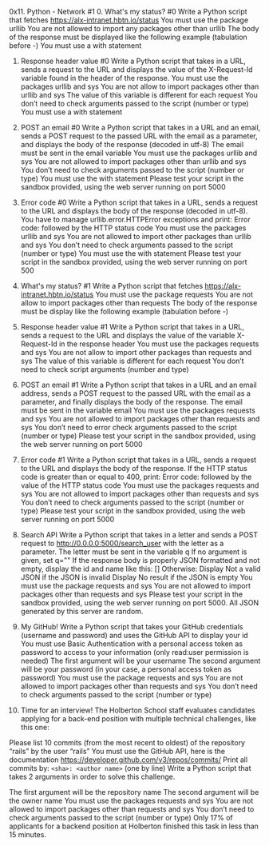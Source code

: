 0x11. Python - Network #1
0. What's my status? #0
Write a Python script that fetches https://alx-intranet.hbtn.io/status
You must use the package urllib
You are not allowed to import any packages other than urllib
The body of the response must be displayed like the following example (tabulation before -)
You must use a with statement

1. Response header value #0
Write a Python script that takes in a URL, sends a request to the URL and displays the value of the X-Request-Id variable found in the header of the response.
You must use the packages urllib and sys
You are not allow to import packages other than urllib and sys
The value of this variable is different for each request
You don’t need to check arguments passed to the script (number or type)
You must use a with statement

2. POST an email #0
Write a Python script that takes in a URL and an email, sends a POST request to the passed URL with the email as a parameter, and displays the body of the response (decoded in utf-8)
The email must be sent in the email variable
You must use the packages urllib and sys
You are not allowed to import packages other than urllib and sys
You don’t need to check arguments passed to the script (number or type)
You must use the with statement
Please test your script in the sandbox provided, using the web server running on port 5000

3. Error code #0
Write a Python script that takes in a URL, sends a request to the URL and displays the body of the response (decoded in utf-8).
You have to manage urllib.error.HTTPError exceptions and print: Error code: followed by the HTTP status code
You must use the packages urllib and sys
You are not allowed to import other packages than urllib and sys
You don’t need to check arguments passed to the script (number or type)
You must use the with statement
Please test your script in the sandbox provided, using the web server running on port 500

4. What's my status? #1
Write a Python script that fetches https://alx-intranet.hbtn.io/status
You must use the package requests
You are not allow to import packages other than requests
The body of the response must be display like the following example (tabulation before -)

5. Response header value #1
Write a Python script that takes in a URL, sends a request to the URL and displays the value of the variable X-Request-Id in the response header
You must use the packages requests and sys
You are not allow to import other packages than requests and sys
The value of this variable is different for each request
You don’t need to check script arguments (number and type)

6. POST an email #1
Write a Python script that takes in a URL and an email address, sends a POST request to the passed URL with the email as a parameter, and finally displays the body of the response.
The email must be sent in the variable email
You must use the packages requests and sys
You are not allowed to import packages other than requests and sys
You don’t need to error check arguments passed to the script (number or type)
Please test your script in the sandbox provided, using the web server running on port 5000

7. Error code #1
Write a Python script that takes in a URL, sends a request to the URL and displays the body of the response.
If the HTTP status code is greater than or equal to 400, print: Error code: followed by the value of the HTTP status code
You must use the packages requests and sys
You are not allowed to import packages other than requests and sys
You don’t need to check arguments passed to the script (number or type)
Please test your script in the sandbox provided, using the web server running on port 5000

8. Search API
Write a Python script that takes in a letter and sends a POST request to http://0.0.0.0:5000/search_user with the letter as a parameter.
The letter must be sent in the variable q
If no argument is given, set q=""
If the response body is properly JSON formatted and not empty, display the id and name like this: [<id>] <name>
Otherwise:
Display Not a valid JSON if the JSON is invalid
Display No result if the JSON is empty
You must use the package requests and sys
You are not allowed to import packages other than requests and sys
Please test your script in the sandbox provided, using the web server running on port 5000. All JSON generated by this server are random.

9. My GitHub!
Write a Python script that takes your GitHub credentials (username and password) and uses the GitHub API to display your id
You must use Basic Authentication with a personal access token as password to access to your information (only read:user permission is needed)
The first argument will be your username
The second argument will be your password (in your case, a personal access token as password)
You must use the package requests and sys
You are not allowed to import packages other than requests and sys
You don’t need to check arguments passed to the script (number or type)

10. Time for an interview!
The Holberton School staff evaluates candidates applying for a back-end position with multiple technical challenges, like this one:

Please list 10 commits (from the most recent to oldest) of the repository “rails” by the user “rails”
You must use the GitHub API, here is the documentation https://developer.github.com/v3/repos/commits/
Print all commits by: `<sha>: <author name>` (one by line)
Write a Python script that takes 2 arguments in order to solve this challenge.

The first argument will be the repository name
The second argument will be the owner name
You must use the packages requests and sys
You are not allowed to import packages other than requests and sys
You don’t need to check arguments passed to the script (number or type)
Only 17% of applicants for a backend position at Holberton finished this task in less than 15 minutes.
